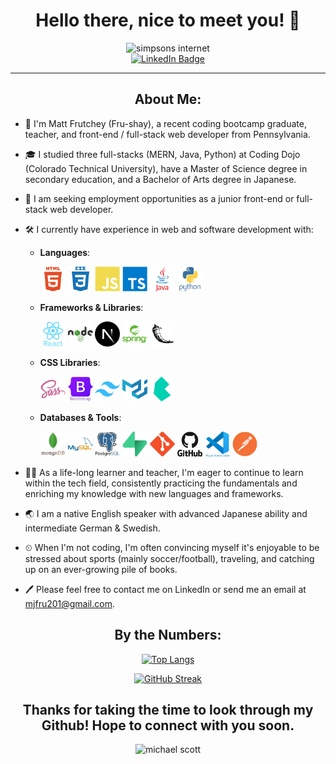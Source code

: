 <h1 align="center"> Hello there, nice to meet you! 👋</h1>
<div id="header" align="center">
  <img src="https://i.giphy.com/media/v1.Y2lkPTc5MGI3NjExcWFoMDh1ZnFhanFtdnY0MXJycnV2ajdnYmJ6YXc5c2tscTh5eDJtayZlcD12MV9pbnRlcm5hbF9naWZfYnlfaWQmY3Q9Zw/l2Je6eSg8ONhujzJC/giphy.gif" alt="simpsons internet" width="500" height="300"/>
  <div>
    <a href="https://www.linkedin.com/in/matthew-frutchey/" align="center">
      <img src="https://img.shields.io/badge/LinkedIn-blue?style=for-the-badge&logo=linkedin&logoColor=white" alt="LinkedIn Badge"/>
    </a>
  </div>
</div>

---
<h2 align="center">About Me:</h2>

- 👀 I'm Matt Frutchey (Fru-shay), a recent coding bootcamp graduate, teacher, and front-end / full-stack web developer from Pennsylvania.
- 🎓 I studied three full-stacks (MERN, Java, Python) at Coding Dojo (Colorado Technical University), have a Master of Science degree in secondary education, and a Bachelor of Arts degree in Japanese.
- 🎯 I am seeking employment opportunities as a junior front-end or full-stack web developer.
- 🛠 I currently have experience in web and software development with:
  - **Languages**:    
    <div class="icons">
      <img src="https://raw.githubusercontent.com/devicons/devicon/master/icons/html5/html5-plain-wordmark.svg" alt="HTML5" width="40" height="40" />
      <img src="https://raw.githubusercontent.com/devicons/devicon/ca28c779441053191ff11710fe24a9e6c23690d6/icons/css3/css3-plain-wordmark.svg" alt="CSS3" width="40" height="40"/>
      <img src="https://raw.githubusercontent.com/devicons/devicon/ca28c779441053191ff11710fe24a9e6c23690d6/icons/javascript/javascript-plain.svg" alt="JavaScript" width="40" height="40"/>
      <img src="https://raw.githubusercontent.com/devicons/devicon/ca28c779441053191ff11710fe24a9e6c23690d6/icons/typescript/typescript-plain.svg" alt="TypeScript" width="40" height="40" />
      <img src="https://raw.githubusercontent.com/devicons/devicon/ca28c779441053191ff11710fe24a9e6c23690d6/icons/java/java-original-wordmark.svg" alt="Java" width="40" height="40"/>
      <img src="https://raw.githubusercontent.com/devicons/devicon/ca28c779441053191ff11710fe24a9e6c23690d6/icons/python/python-original-wordmark.svg" alt="Python" width="40" height="40"/>
    </div>

  - **Frameworks & Libraries**:  
    <div class="icons">
      <img src="https://raw.githubusercontent.com/devicons/devicon/ca28c779441053191ff11710fe24a9e6c23690d6/icons/react/react-original-wordmark.svg" alt="React" width="40" height="40" />
      <img src="https://raw.githubusercontent.com/devicons/devicon/ca28c779441053191ff11710fe24a9e6c23690d6/icons/nodejs/nodejs-original-wordmark.svg" alt="Nodejs" width="40" height="40" />
      <img src="https://raw.githubusercontent.com/devicons/devicon/ca28c779441053191ff11710fe24a9e6c23690d6/icons/nextjs/nextjs-original.svg" alt="NextJS" width="40" height="40" />
      <img src="https://raw.githubusercontent.com/devicons/devicon/ca28c779441053191ff11710fe24a9e6c23690d6/icons/spring/spring-original-wordmark.svg" alt="SpringBoot" width="40" height="40" />
      <img src="https://raw.githubusercontent.com/devicons/devicon/ca28c779441053191ff11710fe24a9e6c23690d6/icons/flask/flask-original.svg" alt="Flask" width="40" height="40" />
    </div>

  - **CSS Libraries**:  
    <div class="icons">
      <img src="https://raw.githubusercontent.com/devicons/devicon/ca28c779441053191ff11710fe24a9e6c23690d6/icons/sass/sass-original.svg" alt="Sass" width="40" height="40"/>
      <img src="https://raw.githubusercontent.com/devicons/devicon/ca28c779441053191ff11710fe24a9e6c23690d6/icons/bootstrap/bootstrap-original-wordmark.svg" alt="BootStrap" width="40" height="40" />
      <img src="https://raw.githubusercontent.com/devicons/devicon/ca28c779441053191ff11710fe24a9e6c23690d6/icons/tailwindcss/tailwindcss-original.svg" alt="Tailwind CSS" width="40" height="40" />
      <img src="https://raw.githubusercontent.com/devicons/devicon/ca28c779441053191ff11710fe24a9e6c23690d6/icons/materialui/materialui-original.svg" alt="Material UI" width="40" height="40" />
      <img src="https://raw.githubusercontent.com/devicons/devicon/ca28c779441053191ff11710fe24a9e6c23690d6/icons/bulma/bulma-plain.svg" alt="Bulma" width="40" height="40" />
    </div>
    
  - **Databases & Tools**:  
    <div class="icons">
      <img src="https://raw.githubusercontent.com/devicons/devicon/ca28c779441053191ff11710fe24a9e6c23690d6/icons/mongodb/mongodb-original-wordmark.svg" alt="MongoDB" width="40" height="40" />
      <img src="https://raw.githubusercontent.com/devicons/devicon/ca28c779441053191ff11710fe24a9e6c23690d6/icons/mysql/mysql-original-wordmark.svg" alt="MySQL" width="40" height="40" />
      <img src="https://raw.githubusercontent.com/devicons/devicon/ca28c779441053191ff11710fe24a9e6c23690d6/icons/postgresql/postgresql-original-wordmark.svg" alt="PostgreSQL" width="40" height="40" />
      <img src="https://raw.githubusercontent.com/devicons/devicon/ca28c779441053191ff11710fe24a9e6c23690d6/icons/supabase/supabase-original.svg" alt="Supabase" width="40" height="40" />
      <img src="https://raw.githubusercontent.com/devicons/devicon/ca28c779441053191ff11710fe24a9e6c23690d6/icons/git/git-plain.svg" alt="Git" width="40" height="40" />
      <img src="https://raw.githubusercontent.com/devicons/devicon/ca28c779441053191ff11710fe24a9e6c23690d6/icons/github/github-original-wordmark.svg" alt="Github" width="40" height="40" />
      <img src="https://raw.githubusercontent.com/devicons/devicon/ca28c779441053191ff11710fe24a9e6c23690d6/icons/vscode/vscode-original-wordmark.svg" alt="VSCode" width="40" height="40" />
      <img src="https://raw.githubusercontent.com/devicons/devicon/ca28c779441053191ff11710fe24a9e6c23690d6/icons/postman/postman-original.svg" alt="Postman" width="40" height="40" />
    </div>
    
- 👨‍🏫 As a life-long learner and teacher, I'm eager to continue to learn within the tech field, consistently practicing the fundamentals and enriching my knowledge with new languages and frameworks.
- 🌏 I am a native English speaker with advanced Japanese ability and intermediate German & Swedish.
- ⏲ When I'm not coding, I'm often convincing myself it's enjoyable to be stressed about sports (mainly soccer/football), traveling, and catching up on an ever-growing pile of books.
- 🖊 Please feel free to contact me on LinkedIn or send me an email at mjfru201@gmail.com.

<h2 align="center">By the Numbers:</h2>
<div align="center">
  
  [![Top Langs](https://github-readme-stats.vercel.app/api/top-langs/?username=mjfru&layout=donut)](https://github.com/mjfru/github-readme-stats)

<a href="https://git.io/streak-stats">
  <img src="https://github-readme-streak-stats.herokuapp.com?user=mjfru&theme=ocean-gradient" alt="GitHub Streak" />
</a>

  
</div>

<div class="thank_you" align="center">
  <h2>Thanks for taking the time to look through my Github! Hope to connect with you soon. </h2>
  <img src="https://i.giphy.com/media/v1.Y2lkPTc5MGI3NjExYWdob3ZlMTNmbDJqYTRtMjgzenM3dGcwMDJpYjBjd21kd3FqM3VoeiZlcD12MV9pbnRlcm5hbF9naWZfYnlfaWQmY3Q9Zw/ui1hpJSyBDWlG/giphy.gif" alt="michael scott" width="500" height="300"/>
</div>


<!--
**mjfru/mjfru** is a ✨ _special_ ✨ repository because its `README.md` (this file) appears on your GitHub profile.

Here are some ideas to get you started:

- 🔭 I’m currently working on ...
- 🌱 I’m currently learning ...
- 👯 I’m looking to collaborate on ...
- 🤔 I’m looking for help with ...
- 💬 Ask me about ...
- 📫 How to reach me: ...
- 😄 Pronouns: ...
- ⚡ Fun fact: ...
-->
